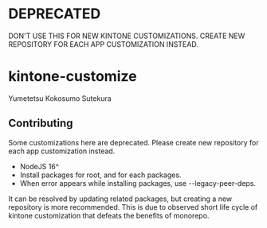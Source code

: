 # DEPRECATED

DON'T USE THIS FOR NEW KINTONE CUSTOMIZATIONS.
CREATE NEW REPOSITORY FOR EACH APP CUSTOMIZATION INSTEAD.

# kintone-customize

Yumetetsu
Kokosumo
Sutekura


## Contributing

Some customizations here are deprecated. 
Please create new repository for each app customization instead.

- NodeJS 16^
- Install packages for root, and for each packages.
- When error appears while installing packages, use --legacy-peer-deps.

It can be resolved by updating related packages, but creating a new repository is more recommended.
This is due to observed short life cycle of kintone customization that defeats the benefits of monorepo.